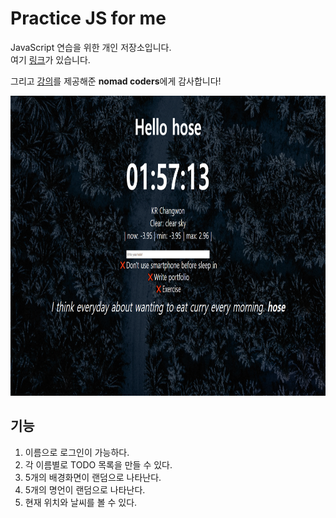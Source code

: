 # Practice JS for me

JavaScript 연습을 위한 개인 저장소입니다.  
여기 [링크](https://hosecloud.github.io/practice_js/)가 있습니다.

그리고 [강의](https://nomadcoders.co/javascript-for-beginners/lobby)를 제공해준 **nomad coders**에게 감사합니다!

<img src="mainScreen.png" height="480" alt="mainScreen" />

## 기능

1. 이름으로 로그인이 가능하다.
2. 각 이름별로 TODO 목록을 만들 수 있다.
3. 5개의 배경화면이 랜덤으로 나타난다.
4. 5개의 명언이 랜덤으로 나타난다.
5. 현재 위치와 날씨를 볼 수 있다.

